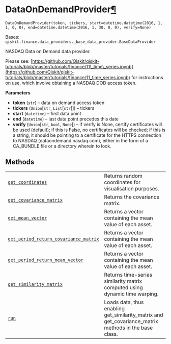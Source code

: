 # DataOnDemandProvider[¶](#dataondemandprovider "Permalink to this headline")

<span id="undefined" />

`DataOnDemandProvider(token, tickers, start=datetime.datetime(2016, 1, 1, 0, 0), end=datetime.datetime(2016, 1, 30, 0, 0), verify=None)`

Bases: `qiskit.finance.data_providers._base_data_provider.BaseDataProvider`

NASDAQ Data on Demand data provider.

Please see: [https://github.com/Qiskit/qiskit-tutorials/blob/master/tutorials/finance/11\_time\_series.ipynb](https://github.com/Qiskit/qiskit-tutorials/blob/master/tutorials/finance/11_time_series.ipynb) for instructions on use, which involve obtaining a NASDAQ DOD access token.

**Parameters**

*   **token** (`str`) – data on demand access token
*   **tickers** (`Union`\[`str`, `List`\[`str`]]) – tickers
*   **start** (`datetime`) – first data point
*   **end** (`datetime`) – last data point precedes this date
*   **verify** (`Union`\[`str`, `bool`, `None`]) – if verify is None, certify certificates will be used (default); if this is False, no certificates will be checked; if this is a string, it should be pointing to a certificate for the HTTPS connection to NASDAQ (dataondemand.nasdaq.com), either in the form of a CA\_BUNDLE file or a directory wherein to look.

## Methods

|                                                                                                                                                                                                                                                                                                                 |                                                                                                          |
| --------------------------------------------------------------------------------------------------------------------------------------------------------------------------------------------------------------------------------------------------------------------------------------------------------------- | -------------------------------------------------------------------------------------------------------- |
| [`get_coordinates`](qiskit.finance.data_providers.DataOnDemandProvider.get_coordinates#qiskit.finance.data_providers.DataOnDemandProvider.get_coordinates "qiskit.finance.data_providers.DataOnDemandProvider.get_coordinates")                                                                                 | Returns random coordinates for visualisation purposes.                                                   |
| [`get_covariance_matrix`](qiskit.finance.data_providers.DataOnDemandProvider.get_covariance_matrix#qiskit.finance.data_providers.DataOnDemandProvider.get_covariance_matrix "qiskit.finance.data_providers.DataOnDemandProvider.get_covariance_matrix")                                                         | Returns the covariance matrix.                                                                           |
| [`get_mean_vector`](qiskit.finance.data_providers.DataOnDemandProvider.get_mean_vector#qiskit.finance.data_providers.DataOnDemandProvider.get_mean_vector "qiskit.finance.data_providers.DataOnDemandProvider.get_mean_vector")                                                                                 | Returns a vector containing the mean value of each asset.                                                |
| [`get_period_return_covariance_matrix`](qiskit.finance.data_providers.DataOnDemandProvider.get_period_return_covariance_matrix#qiskit.finance.data_providers.DataOnDemandProvider.get_period_return_covariance_matrix "qiskit.finance.data_providers.DataOnDemandProvider.get_period_return_covariance_matrix") | Returns a vector containing the mean value of each asset.                                                |
| [`get_period_return_mean_vector`](qiskit.finance.data_providers.DataOnDemandProvider.get_period_return_mean_vector#qiskit.finance.data_providers.DataOnDemandProvider.get_period_return_mean_vector "qiskit.finance.data_providers.DataOnDemandProvider.get_period_return_mean_vector")                         | Returns a vector containing the mean value of each asset.                                                |
| [`get_similarity_matrix`](qiskit.finance.data_providers.DataOnDemandProvider.get_similarity_matrix#qiskit.finance.data_providers.DataOnDemandProvider.get_similarity_matrix "qiskit.finance.data_providers.DataOnDemandProvider.get_similarity_matrix")                                                         | Returns time-series similarity matrix computed using dynamic time warping.                               |
| [`run`](qiskit.finance.data_providers.DataOnDemandProvider.run#qiskit.finance.data_providers.DataOnDemandProvider.run "qiskit.finance.data_providers.DataOnDemandProvider.run")                                                                                                                                 | Loads data, thus enabling get\_similarity\_matrix and get\_covariance\_matrix methods in the base class. |
